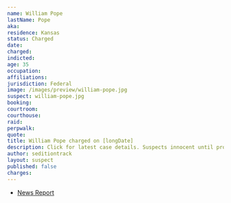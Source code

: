 ```yaml
---
name: William Pope
lastName: Pope
aka:
residence: Kansas
status: Charged
date:
charged:
indicted:
age: 35
occupation:
affiliations:
jurisdiction: Federal
image: /images/preview/william-pope.jpg
suspect: william-pope.jpg
booking:
courtroom:
courthouse:
raid:
perpwalk:
quote:
title: William Pope charged on [longDate]
description: Click for latest case details. Suspects innocent until proven guilty.
author: seditiontrack
layout: suspect
published: false
charges:
---
```

- [News Report]()
